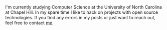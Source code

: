 I'm currently studying Computer Science at the University of North
Carolina at Chapel Hill. In my spare time I like to hack on projects with open source technologies. If you find any errors in my posts or just want to reach out, feel free
to contact [me](mailto:dong@dongyeop.com).